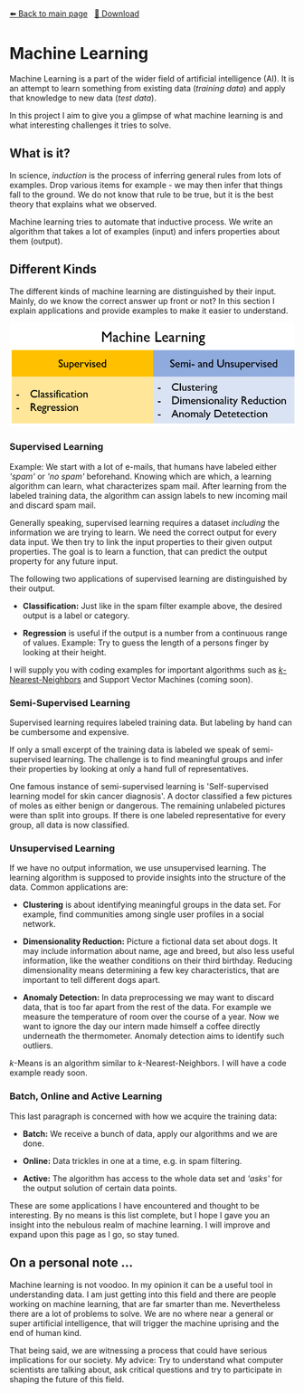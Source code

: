<!-- Header -->
[⬅️ Back to main page](https://github.com/JonasKoenig/CodeOnMyMind) &nbsp;
[💾 Download](https://minhaskamal.github.io/DownGit/#/home?url=https:%2F%2Fgithub.com%2FJonasKoenig%2FCodeOnMyMind%2Ftree%2Fmaster%2Fprojects%2Fmachine-learning)

# Machine Learning

Machine Learning is a part of the wider field of artificial intelligence (AI). It is an attempt to learn something from existing data (_training data_) and apply that knowledge to new data (_test data_).

In this project I aim to give you a glimpse of what machine learning is and what interesting challenges it tries to solve.

## What is it?

In science, _induction_ is the process of inferring general rules from lots of examples. Drop various items for example - we may then infer that things fall to the ground. We do not know that rule to be true, but it is the best theory that explains what we observed.

Machine learning tries to automate that inductive process. We write an algorithm that takes a lot of examples (input) and infers properties about them (output).

## Different Kinds

The different kinds of machine learning are distinguished by their input. Mainly, do we know the correct answer up front or not? In this section I explain applications and provide examples to make it easier to understand.

![Different kinds of machine learning](kinds.png)

### Supervised Learning

Example: We start with a lot of e-mails, that humans have labeled either _'spam'_ or _'no spam'_ beforehand. Knowing which are which, a learning algorithm can learn, what characterizes spam mail. After learning from the labeled training data, the algorithm can assign labels to new incoming mail and discard spam mail.

Generally speaking, supervised learning requires a dataset _including_ the information we are trying to learn. We need the correct output for every data input. We then try to link the input properties to their given output properties. The goal is to learn a function, that can predict the output property for any future input.

The following two applications of supervised learning are distinguished by their output.

- __Classification:__ Just like in the spam filter example above, the desired output is a label or category.

- __Regression__ is useful if the output is a number from a continuous range of values. Example: Try to guess the length of a persons finger by looking at their height.

I will supply you with coding examples for important algorithms such as [*k*-Nearest-Neighbors](knn/README.md) and Support Vector Machines (coming soon).

### Semi-Supervised Learning

Supervised learning requires labeled training data. But labeling by hand can be cumbersome and expensive.

If only a small excerpt of the training data is labeled we speak of semi-supervised learning. The challenge is to find meaningful groups and infer their properties by looking at only a hand full of representatives.

One famous instance of semi-supervised learning is 'Self-supervised learning model for skin cancer diagnosis'. A doctor classified a few pictures of moles as either benign or dangerous. The remaining unlabeled pictures were than split into groups. If there is one labeled representative for every group, all data is now classified.

### Unsupervised Learning

If we have no output information, we use unsupervised learning. The learning algorithm is supposed to provide insights into the structure of the data. Common applications are:

- __Clustering__ is about identifying meaningful groups in the data set. For example, find communities among single user profiles in a social network.

- __Dimensionality Reduction:__ Picture a fictional data set about dogs. It may include information about name, age and breed, but also less useful information, like the weather conditions on their third birthday. Reducing dimensionality means determining a few key characteristics, that are important to tell different dogs apart.

- __Anomaly Detection:__ In data preprocessing we may want to discard data, that is too far apart from the rest of the data. For example we measure the temperature of room over the course of a year. Now we want to ignore the day our intern made himself a coffee directly underneath the thermometer. Anomaly detection aims to identify such outliers.

*k*-Means is an algorithm similar to *k*-Nearest-Neighbors. I will have a code example ready soon.


### Batch, Online and Active Learning

This last paragraph is concerned with how we acquire the training data:

- __Batch:__ We receive a bunch of data, apply our algorithms and we are done.

- __Online:__ Data trickles in one at a time, e.g. in spam filtering.

- __Active:__ The algorithm has access to the whole data set and _'asks'_ for the output solution of certain data points.

These are some applications I have encountered and thought to be interesting. By no means is this list complete, but I hope I gave you an insight into the nebulous realm of machine learning. I will improve and expand upon this page as I go, so stay tuned.

## On a personal note ...

Machine learning is not voodoo. In my opinion it can be a useful tool in understanding data. I am just getting into this field and there are people working on machine learning, that are far smarter than me. Nevertheless there are a lot of problems to solve. We are no where near a general or super artificial intelligence, that will trigger the machine uprising and the end of human kind.

That being said, we are witnessing a process that could have serious implications for our society. My advice: Try to understand what computer scientists are talking about, ask critical questions and try to participate in shaping the future of this field.
